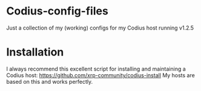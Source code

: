 # Codius-config-files
Just a collection of my (working) configs for my Codius host running v1.2.5

# Installation
I always recommend this excellent script for installing and maintaining a Codius host: https://github.com/xrp-community/codius-install
My hosts are based on this and works perfectly.
